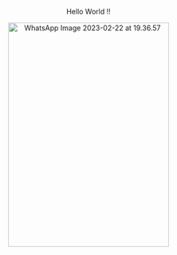 <p align="center">
Hello World !!
</p>

<p align="center">
<img src="https://live.staticflickr.com/65535/52704603916_5bff52af6d_o.jpg" width="322" height="450" alt="WhatsApp Image 2023-02-22 at 19.36.57">
</p>


<!--
**dyzzta/dyzzta** is a ✨ _special_ ✨ repository because its `README.md` (this file) appears on your GitHub profile.

Here are some ideas to get you started:

- 🔭 I’m currently working on ...
- 🌱 I’m currently learning ...
- 👯 I’m looking to collaborate on ...
- 🤔 I’m looking for help with ...
- 💬 Ask me about ...
- 📫 How to reach me: ...
- 😄 Pronouns: ...
- ⚡ Fun fact: ...
-->
